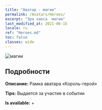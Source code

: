 ```yaml
---
title: "Аватар - магии"
permalink: /Avatars/Heroes/
excerpt: "Эра хаоса  магии"
last_modified_at: 2021-06-15
locale: ru
ref: "Heroes.md"
toc: false
classes: wide
---
```

 ![магии](/images/a/avatarFrame_49.png)

## Подробности

 **Описание:** Рамка аватара «Король-герой» 

 **Tips:** Выдается за участие в событии 

 **Is available:**  + 

